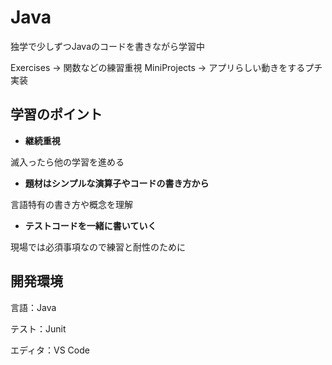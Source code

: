 # Java

独学で少しずつJavaのコードを書きながら学習中

Exercises -> 関数などの練習重視
MiniProjects -> アプリらしい動きをするプチ実装


## 学習のポイント

- **継続重視**

滅入ったら他の学習を進める
- **題材はシンプルな演算子やコードの書き方から**

言語特有の書き方や概念を理解
- **テストコードを一緒に書いていく**

現場では必須事項なので練習と耐性のために

## 開発環境

言語：Java

テスト：Junit

エディタ：VS Code
